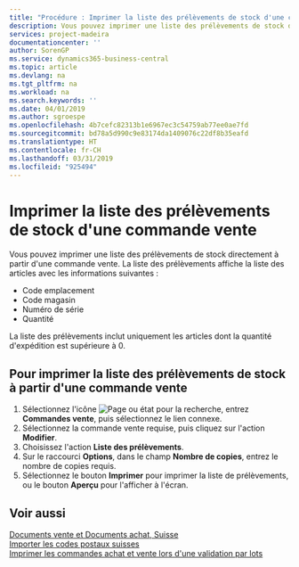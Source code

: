 ```yaml
---
title: "Procédure : Imprimer la liste des prélèvements de stock d'une commande vente"
description: Vous pouvez imprimer une liste des prélèvements de stock directement à partir d'une commande vente.
services: project-madeira
documentationcenter: ''
author: SorenGP
ms.service: dynamics365-business-central
ms.topic: article
ms.devlang: na
ms.tgt_pltfrm: na
ms.workload: na
ms.search.keywords: ''
ms.date: 04/01/2019
ms.author: sgroespe
ms.openlocfilehash: 4b7cefc82313b1e6967ec3c54759ab77ee0ae7fd
ms.sourcegitcommit: bd78a5d990c9e83174da1409076c22df8b35eafd
ms.translationtype: HT
ms.contentlocale: fr-CH
ms.lasthandoff: 03/31/2019
ms.locfileid: "925494"
---
```

# <a name="print-an-inventory-picking-list-from-a-sales-order"></a>Imprimer la liste des prélèvements de stock d'une commande vente
Vous pouvez imprimer une liste des prélèvements de stock directement à partir d'une commande vente. La liste des prélèvements affiche la liste des articles avec les informations suivantes :  

- Code emplacement  
- Code magasin  
- Numéro de série  
- Quantité  

La liste des prélèvements inclut uniquement les articles dont la quantité d'expédition est supérieure à 0.  

## <a name="to-print-an-inventory-picking-list-from-a-sales-order"></a>Pour imprimer la liste des prélèvements de stock à partir d'une commande vente  

1.  Sélectionnez l'icône ![Page ou état pour la recherche](../../media/ui-search/search_small.png "Page ou état pour la recherche"), entrez **Commandes vente**, puis sélectionnez le lien connexe.  
2.  Sélectionnez la commande vente requise, puis cliquez sur l'action **Modifier**.  
3.  Choisissez l'action **Liste des prélèvements**.  
4.  Sur le raccourci **Options**, dans le champ **Nombre de copies**, entrez le nombre de copies requis.  
5.  Sélectionnez le bouton **Imprimer** pour imprimer la liste de prélèvements, ou le bouton **Aperçu** pour l'afficher à l'écran.  

## <a name="see-also"></a>Voir aussi  
 [Documents vente et Documents achat, Suisse](swiss-purchase-documents-and-sales-documents.md)   
 [Importer les codes postaux suisses](how-to-import-swiss-post-codes.md)   
 [Imprimer les commandes achat et vente lors d'une validation par lots](how-to-print-sales-and-purchase-orders-during-batch-posting.md)
